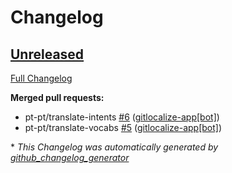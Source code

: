 # Changelog

## [Unreleased](https://github.com/OpenVoiceOS/ovos-skill-ip/tree/HEAD)

[Full Changelog](https://github.com/OpenVoiceOS/ovos-skill-ip/compare/1c814380917dfc0050ce8cb32ac92471b3fe4815...HEAD)

**Merged pull requests:**

- pt-pt/translate-intents [\#6](https://github.com/OpenVoiceOS/ovos-skill-ip/pull/6) ([gitlocalize-app[bot]](https://github.com/apps/gitlocalize-app))
- pt-pt/translate-vocabs [\#5](https://github.com/OpenVoiceOS/ovos-skill-ip/pull/5) ([gitlocalize-app[bot]](https://github.com/apps/gitlocalize-app))



\* *This Changelog was automatically generated by [github_changelog_generator](https://github.com/github-changelog-generator/github-changelog-generator)*

